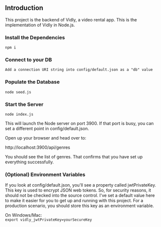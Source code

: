 ## Introduction

This project is the backend of Vidly, a video rental app.
This is the implementation of Vidly in Node.js.

### Install the Dependencies

    npm i

### Connect to your DB

    Add a connection URI string into config/default.json as a "db" value

### Populate the Database

    node seed.js

### Start the Server

    node index.js

This will launch the Node server on port 3900. If that port is busy, you can set a different point in config/default.json.

Open up your browser and head over to:

http://localhost:3900/api/genres

You should see the list of genres. That confirms that you have set up everything successfully.

### (Optional) Environment Variables

If you look at config/default.json, you'll see a property called jwtPrivateKey. This key is used to encrypt JSON web tokens. So, for security reasons, it should not be checked into the source control. I've set a default value here to make it easier for you to get up and running with this project. For a production scenario, you should store this key as an environment variable.

On Windows/Mac:\
`export vidly_jwtPrivateKey=yourSecureKey`

